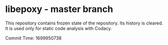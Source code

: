 # libepoxy - master branch

This repository contains frozen state of the repository.
Its history is cleared. It is used only for static code
analysis with Codacy.

Commit Time: 1699950738